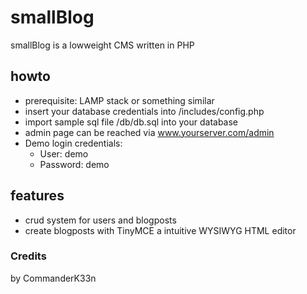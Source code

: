 # smallBlog
smallBlog is a lowweight CMS written in PHP

## howto
- prerequisite: LAMP stack or something similar
- insert your database credentials into /includes/config.php
- import sample sql file /db/db.sql into your database
- admin page can be reached via www.yourserver.com/admin
- Demo login credentials:
    - User: demo
    - Password: demo

## features
- crud system for users and blogposts
- create blogposts with TinyMCE a intuitive WYSIWYG HTML editor

### Credits
by CommanderK33n
